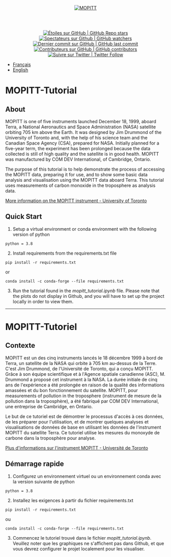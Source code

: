 <p align="center">
    <a href="https://www.asc-csa.gc.ca/eng/satellites/mopitt.asp">
        <img alt="MOPITT" src="https://www.asc-csa.gc.ca/images/satellites/ban-mopitt-span6.jpg">
    </a>
</p>
<br>
<br>
<p align="center">
    <a href="#stars">
        <img alt="Étoiles sur GitHub | GitHub Repo stars" src="https://img.shields.io/github/stars/asc-csa/MOPITT">
    </a>
    <a href="#watchers">
        <img alt="Spectateurs sur Github | GitHub watchers" src="https://img.shields.io/github/watchers/asc-csa/MOPITT">
    </a>
    <a href="https://github.com/asc-csa/LEAD-Rover-Data-Tutorial/commits/main">
        <img alt="Dernier commit sur GitHub | GitHub last commit" src="https://img.shields.io/github/last-commit/asc-csa/MOPITT">
    </a>
    <a href="https://github.com/asc-csa/LEAD-Rover-Data-Tutorial/graphs/contributors">
        <img alt="Contributeurs sur GitHub | GitHub contributors" src="https://img.shields.io/github/contributors/asc-csa/MOPITT">
    </a>
    <a href="https://twitter.com/intent/follow?screen_name=csa_asc">
        <img alt="Suivre sur Twitter | Twitter Follow" src="https://img.shields.io/twitter/follow/csa_asc?style=social">
    </a>
</p>

- [Français](#MOPITT-Tutoriel)
- [English](#MOPITT-Tutorial)
# MOPITT-Tutorial

## About

MOPITT is one of five instruments launched December 18, 1999, aboard Terra, a National Aeronautics and Space Administration (NASA) satellite orbiting 705 km above the Earth. It was designed by Jim Drummond of the University of Toronto and, with the help of his science team and the Canadian Space Agency (CSA), prepared for NASA. Initially planned for a five-year term, the experiment has been prolonged because the data collected is still of high quality and the satellite is in good health. MOPITT was manufactured by COM DEV International, of Cambridge, Ontario.

The purpose of this tutorial is to help demonstrate the process of accessing the MOPITT data, preparing it for use, and to show some basic data analysis and visualisation using the MOPITT data aboard Terra. This tutorial uses measurements of carbon monoxide in the troposphere as analysis data.

<a href="https://mopitt.physics.utoronto.ca">More information on the MOPITT instrument - University of Toronto</a>

## Quick Start

1.	Setup a virtual environment or conda environment with the following version of python
```
python = 3.8
```
2.  Install requirements from the requirements.txt file 
```
pip install -r requirements.txt
```
or 
```
conda install -c conda-forge --file requirements.txt
```
3. Run the tutorial found in the _mopitt_tutorial.ipynb_ file. Please note that the plots do not display in Github, and you will have to set up the project locally in order to view them.

***

# MOPITT-Tutoriel

## Contexte

MOPITT est un des cinq instruments lancés le 18 décembre 1999 à bord de Terra, un satellite de la NASA qui orbite à 705 km au-dessus de la Terre. C'est Jim Drummond, de l'Université de Toronto, qui a conçu MOPITT. Grâce à son équipe scientifique et à l'Agence spatiale canadienne (ASC), M. Drummond a proposé cet instrument à la NASA. La durée initiale de cinq ans de l'expérience a été prolongée en raison de la qualité des informations amassées et du bon fonctionnement du satellite. MOPITT, pour measurements of pollution in the troposphere (instrument de mesure de la pollution dans la troposphère), a été fabriqué par COM DEV International, une entreprise de Cambridge, en Ontario.

Le but de ce tutoriel est de démontrer le processus d'accès à ces données, de les préparer pour l'utilisation, et de montrer quelques analyses et visualisations de données de base en utilisant les données de l'instrument MOPITT du satellite Terra. Ce tutoriel utilise les mesures du monoxyde de carbone dans la troposphère pour analyse.

<a href="https://mopitt.physics.utoronto.ca">Plus d'informations sur l'instrument MOPITT - Université de Toronto</a>

## Démarrage rapide

1.	Configurez un environnement virtuel ou un environnement conda avec la version suivante de python
```
python = 3.8
```
2.  Installez les exigences à partir du fichier requirements.txt 
```
pip install -r requirements.txt
```
ou 
```
conda install -c conda-forge --file requirements.txt
```
3. Commencez le tutoriel trouvé dans le fichier _mopitt_tutorial.ipynb_. Veuillez noter que les graphiques ne s'affichent pas dans Github, et que vous devrez configurer le projet localement pour les visualiser.


